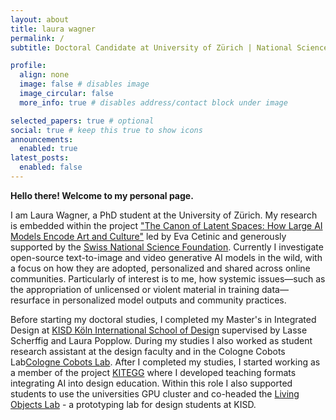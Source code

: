 ```yaml
---
layout: about
title: laura wagner
permalink: /
subtitle: Doctoral Candidate at University of Zürich | National Science Foundation Switzerland

profile: 
  align: none
  image: false # disables image
  image_circular: false
  more_info: true # disables address/contact block under image

selected_papers: true # optional
social: true # keep this true to show icons
announcements:
  enabled: true
latest_posts:
  enabled: false
---
```


**Hello there! Welcome to my personal page.**

I am Laura Wagner, a PhD student at the University of Zürich. My research is embedded within the project ["The Canon of Latent Spaces: How Large AI Models Encode Art and Culture"](https://latentcanon.github.io/) led by Eva Cetinic and generously supported by the [Swiss National Science Foundation](https://data.snf.ch/grants/grant/216104). Currently I investigate open-source text-to-image and video generative AI models in the wild, with a focus on how they are adopted, personalized and shared across online communities. Particularly of interest is to me, how systemic issues—such as the appropriation of unlicensed or violent material in training data—resurface in personalized model outputs and community practices. 

Before starting my doctoral studies, I completed my Master's in Integrated Design at [KISD Köln International School of Design](https://kisd.de/) supervised by Lasse Scherffig and Laura Popplow. During my studies I also worked as student research assistant at the design faculty and in the Cologne Cobots Lab[Cologne Cobots Lab](https://www.th-koeln.de/anlagen-energie-und-maschinensysteme/cologne-cobots-lab-startseite_60861.php). After I completed my studies, I started working as a member of the project [KITEGG](https://gestaltung.ai/en) where I developed teaching formats integrating AI into design education. Within this role I also supported students to use the universities GPU cluster and co-headed the [Living Objects Lab](https://unlearn.gestaltung.ai/article/18o0ual8#chunk-vap82tjw-15) - a prototyping lab for design students at KISD.


